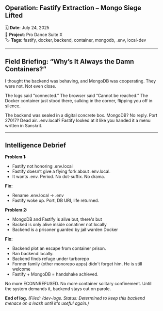 ## Operation: Fastify Extraction – Mongo Siege Lifted

🗓️ **Date**: July 24, 2025  
🧠 **Project**: Pro Dance Suite X  
🏷️ **Tags**: fastify, docker, backend, container, mongodb, .env, local-dev

---

## Field Briefing: “Why’s It Always the Damn Containers?”

I thought the backend was behaving, and MongoDB was cooperating.
They were not. Not even close.

The logs said “connected.”
The browser said “Cannot be reached.”
The Docker container just stood there, sulking in the corner, flipping you off in silence.

The backend was sealed in a digital concrete box.
MongoDB? No reply. Port 27017? Dead air.
.env.local? Fastify looked at it like you handed it a menu written in Sanskrit.

---

## Intelligence Debrief

**Problem 1:**

- Fastify not honoring .env.local
- Fastify doesn’t give a flying fork about .env.local.
- It wants .env. Period. No dot-suffix. No drama.

**Fix:**

- Rename .env.local → .env
- Fastify woke up. Port, DB URI, life returned.

**Problem 2:**

- MongoDB and Fastify is alive but, there's but
- Backed is only alive inside conatiner not locally
- Backend is a prisoner guarded by jail warden Docker

**Fix:**

- Backend plot an escape from container prison.
- Ran backend locally.
- Backend finds refuge under turborepo
- Former family (other monorepo apps) didn't forget him. He is still welcome
- Fastify + MongoDB = handshake achieved.

No more ECONNREFUSED. No more container solitary confinement.
Until the system demands it, backend stays out on parole.

**End of log.**
_(Filed: /dev-logs. Status: Determined to keep this backend menace on a leash until it's useful again.)_
